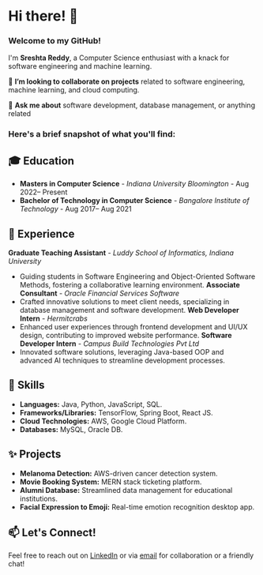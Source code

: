 # Hi there! 👋

### **Welcome to my GitHub!**

I'm **Sreshta Reddy**, a Computer Science enthusiast with a knack for software engineering and machine learning. 

👯 **I’m looking to collaborate on projects** related to software engineering, machine learning, and cloud computing.

💬 **Ask me about** software development, database management, or anything related 

### **Here's a brief snapshot of what you'll find:**
## 🎓 **Education**
- **Masters in Computer Science** - *Indiana University Bloomington*                                                                - Aug 2022– Present
- **Bachelor of Technology in Computer Science** - *Bangalore Institute of Technology*                                              - Aug 2017– Aug 2021

## 💼 **Experience**
**Graduate Teaching Assistant** - *Luddy School of Informatics, Indiana University*
  - Guiding students in Software Engineering and Object-Oriented Software Methods, fostering a collaborative learning environment.
**Associate Consultant** - *Oracle Financial Services Software*
  - Crafted innovative solutions to meet client needs, specializing in database management and software development.
**Web Developer Intern** - *Hermitcrabs*
  - Enhanced user experiences through frontend development and UI/UX design, contributing to improved website performance.
**Software Developer Intern** - *Campus Build Technologies Pvt Ltd*
  - Innovated software solutions, leveraging Java-based OOP and advanced AI techniques to streamline development processes.

## 🚀 **Skills**
- **Languages:** Java, Python, JavaScript, SQL.
- **Frameworks/Libraries:** TensorFlow, Spring Boot, React JS.
- **Cloud Technologies:** AWS, Google Cloud Platform.
- **Databases:** MySQL, Oracle DB.

## ✨ **Projects**
- **Melanoma Detection:** AWS-driven cancer detection system.
- **Movie Booking System:** MERN stack ticketing platform.
- **Alumni Database:** Streamlined data management for educational institutions.
- **Facial Expression to Emoji:** Real-time emotion recognition desktop app.

## 📫 **Let's Connect!**
Feel free to reach out on [LinkedIn](linkedin.com/in/sreshtareddy) or via [email](mailto:sreshtareddy001@gmail.com) for collaboration or a friendly chat!
